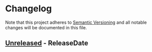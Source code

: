 # Changelog

Note that this project adheres to
[Semantic Versioning](https://semver.org/spec/v2.0.0.html) and all notable
changes will be documented in this file.

<!-- next-header -->

## [Unreleased] - ReleaseDate

<!-- next-url -->
[Unreleased]: https://github.com/MIDAS-rs/midasio/compare/v0.6.0...HEAD
